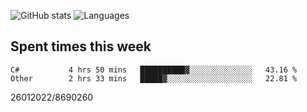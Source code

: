 ![GitHub stats](https://github-readme-stats.vercel.app/api?username=emipa606&theme=github_dark&show_icons=true) 
![Languages](https://github-readme-stats.vercel.app/api/top-langs/?username=emipa606&theme=github_dark&layout=compact)

## Spent times this week
<!--START_SECTION:waka-->

```text
C#           4 hrs 50 mins   ██████████▓░░░░░░░░░░░░░░   43.16 %
Other        2 hrs 33 mins   █████▓░░░░░░░░░░░░░░░░░░░   22.81 %
```

<!--END_SECTION:waka-->


26012022/8690260
